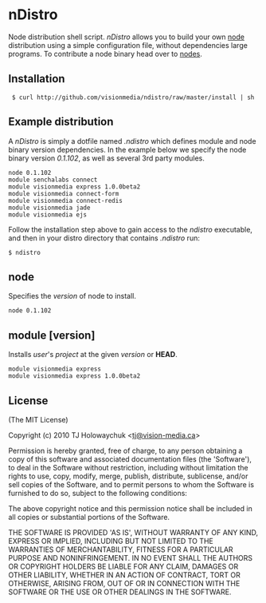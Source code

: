 
# nDistro

 Node distribution shell script. _nDistro_ allows you to build your own
 [node](http://nodejs.org) distribution using a simple configuration file, without 
dependencies large programs. To contribute a node binary head over to [nodes](http://github.com/visionmedia/nodes).

## Installation

     $ curl http://github.com/visionmedia/ndistro/raw/master/install | sh

## Example distribution

 A _nDistro_ is simply a dotfile named _.ndistro_ which defines
 module and node binary version dependencies. In the example
below we specify the node binary version _0.1.102_, as well as
several 3rd party modules.

	node 0.1.102
	module senchalabs connect
	module visionmedia express 1.0.0beta2
	module visionmedia connect-form
	module visionmedia connect-redis
	module visionmedia jade
	module visionmedia ejs

Follow the installation step above to gain access to the _ndistro_ executable,
and then in your distro directory that contains _.ndistro_ run:

    $ ndistro

## node <version>

  Specifies the _version_ of node to install.

    node 0.1.102

## module <user> <project> [version]
	
  Installs _user_'s _project_ at the given _version_ or **HEAD**.

    module visionmedia express
    module visionmedia express 1.0.0beta2

## License

(The MIT License)

Copyright (c) 2010 TJ Holowaychuk &lt;tj@vision-media.ca&gt;

Permission is hereby granted, free of charge, to any person obtaining
a copy of this software and associated documentation files (the
'Software'), to deal in the Software without restriction, including
without limitation the rights to use, copy, modify, merge, publish,
distribute, sublicense, and/or sell copies of the Software, and to
permit persons to whom the Software is furnished to do so, subject to
the following conditions:

The above copyright notice and this permission notice shall be
included in all copies or substantial portions of the Software.

THE SOFTWARE IS PROVIDED 'AS IS', WITHOUT WARRANTY OF ANY KIND,
EXPRESS OR IMPLIED, INCLUDING BUT NOT LIMITED TO THE WARRANTIES OF
MERCHANTABILITY, FITNESS FOR A PARTICULAR PURPOSE AND NONINFRINGEMENT.
IN NO EVENT SHALL THE AUTHORS OR COPYRIGHT HOLDERS BE LIABLE FOR ANY
CLAIM, DAMAGES OR OTHER LIABILITY, WHETHER IN AN ACTION OF CONTRACT,
TORT OR OTHERWISE, ARISING FROM, OUT OF OR IN CONNECTION WITH THE
SOFTWARE OR THE USE OR OTHER DEALINGS IN THE SOFTWARE.
